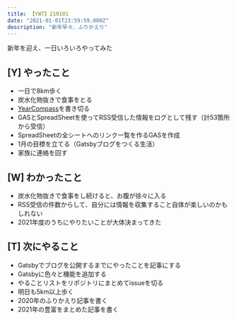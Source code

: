 ```yaml
---
title: 【YWT】210101
date: "2021-01-01T23:59:59.000Z"
description: "新年早々、ふりかえり"
---
```


新年を迎え、一日いろいろやってみた

## [Y] やったこと

- 一日で8km歩く
- 炭水化物抜きで食事をとる
- [YearCompass](https://yearcompass.com/)を書き切る
- GASとSpreadSheetを使ってRSS受信した情報をログとして残す（計53箇所から受信）
- SpreadSheetの全シートへのリンク一覧を作るGASを作成
- 1月の目標を立てる（Gatsbyブログをつくる生活）
- 家族に連絡を回す

## [W] わかったこと

- 炭水化物抜きで食事をし続けると、お腹が徐々に入る
- RSS受信の件数からして、自分には情報を収集すること自体が楽しいのかもしれない
- 2021年度のうちにやりたいことが大体決まってきた

## [T] 次にやること

- Gatsbyでブログを公開するまでにやったことを記事にする
- Gatsbyに色々と機能を追加する
- やることリストをリポジトリにまとめてissueを切る
- 明日も5km以上歩く
- 2020年のふりかえり記事を書く
- 2021年の豊富をまとめた記事を書く

